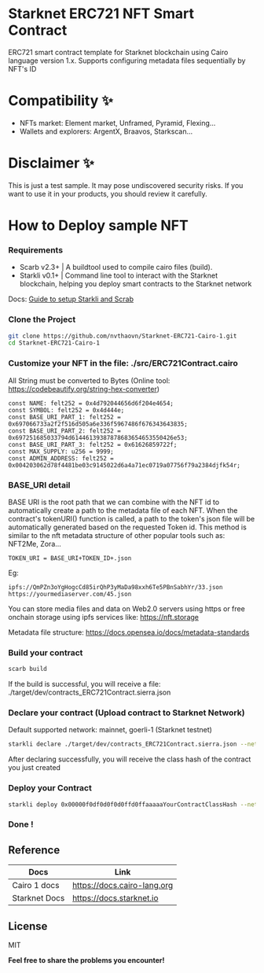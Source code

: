 # Starknet ERC721 NFT Smart Contract
ERC721 smart contract template for Starknet blockchain using Cairo language version 1.x. Supports configuring metadata files sequentially by NFT's ID
# Compatibility ✨
- NFTs market: Element market, Unframed, Pyramid, Flexing...
- Wallets and explorers: ArgentX, Braavos, Starkscan...

# Disclaimer ✨
This is just a test sample. It may pose undiscovered security risks. If you want to use it in your products, you should review it carefully.

# How to Deploy sample NFT

### Requirements
- Scarb v2.3+ | A buildtool used to compile cairo files (build).
- Starkli v0.1+ | Command line tool to interact with the Starknet blockchain, helping you deploy smart contracts to the Starknet network

Docs: [Guide to setup Starkli and Scrab](https://docs.starknet.io/documentation/quick_start/environment_setup)

### Clone the Project
```sh
git clone https://github.com/nvthaovn/Starknet-ERC721-Cairo-1.git
cd Starknet-ERC721-Cairo-1
```
### Customize your NFT in the file: ./src/ERC721Contract.cairo
All String must be converted to Bytes (Online tool: https://codebeautify.org/string-hex-converter)
```cairo
const NAME: felt252 = 0x4d792044656d6f204e4654;	
const SYMBOL: felt252 = 0x4d444e;	
const BASE_URI_PART_1: felt252 = 0x697066733a2f2f516d505a6e336f5967486f676343643835;
const BASE_URI_PART_2: felt252 = 0x697251685033794d61446139387878683654653550426e53;
const BASE_URI_PART_3: felt252 = 0x61626859722f;
const MAX_SUPPLY: u256 = 9999;
const ADMIN_ADDRESS: felt252 = 0x004203062d78f4481be03c9145022d6a4a71ec0719a07756f79a2384djfk54r;
```
### BASE_URI detail
BASE URI is the root path that we can combine with the NFT id to automatically create a path to the metadata file of each NFT. When the contract's tokenURI() function is called, a path to the token's json file will be automatically generated based on the requested Token id. This method is similar to the nft metadata structure of other popular tools such as: NFT2Me, Zora...
```
TOKEN_URI = BASE_URI+TOKEN_ID+.json 
```
Eg: 
```
ipfs://QmPZn3oYgHogcCd85irQhP3yMaDa98xxh6Te5PBnSabhYr/33.json
https://yourmediaserver.com/45.json
```
You can store media files and data on Web2.0 servers using https or free onchain storage using ipfs services like: https://nft.storage

Metadata file structure: https://docs.opensea.io/docs/metadata-standards

### Build your contract
```sh
scarb build
```
If the build is successful, you will receive a file: ./target/dev/contracts_ERC721Contract.sierra.json
### Declare your contract (Upload contract to Starknet Network)
Default supported network: mainnet, goerli-1 (Starknet testnet)
```sh
starkli declare ./target/dev/contracts_ERC721Contract.sierra.json --network=mainnet --compiler-version=2.1.0
```
After declaring successfully, you will receive the class hash of the contract you just created
### Deploy your Contract
```sh
starkli deploy 0x00000f0df0d0f0d0ffd0ffaaaaaYourContractClassHash --network=mainnet
```

### Done !


## Reference
| Docs | Link |
| ------ | ------ |
| Cairo 1 docs | https://docs.cairo-lang.org |
| Starknet Docs | https://docs.starknet.io |

## License
MIT


**Feel free to share the problems you encounter!**